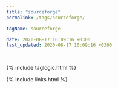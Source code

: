 ```yaml
---
title: "sourceforge"
permalink: /tags/sourceforge/

tagName: sourceforge

date: 2020-08-17 16:09:16 +0300
last_updated: 2020-08-17 16:09:16 +0300

---
```


{% include taglogic.html %}

{% include links.html %}
